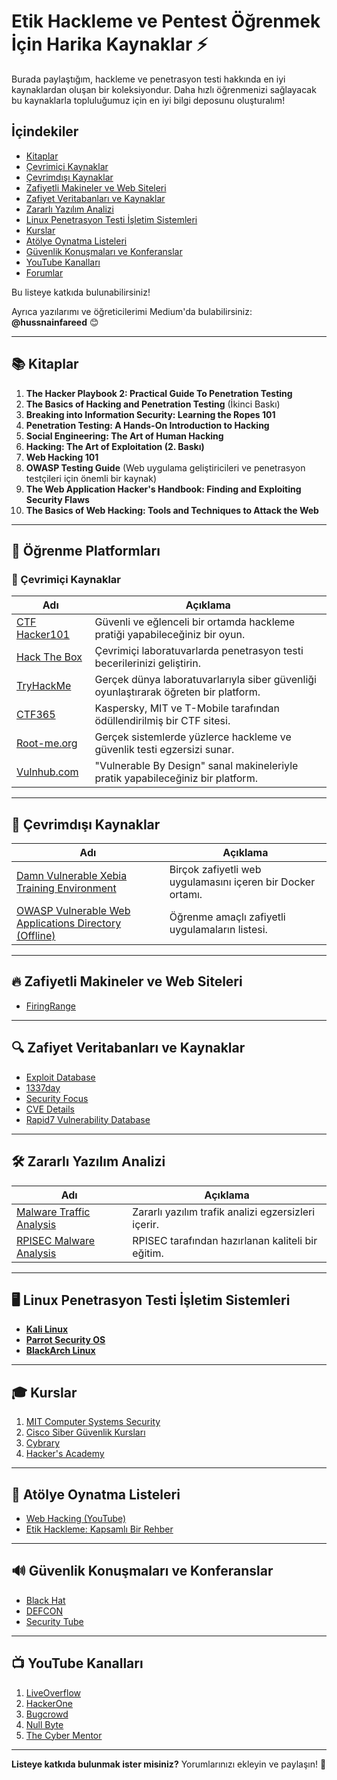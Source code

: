 # Etik Hackleme ve Pentest Öğrenmek İçin Harika Kaynaklar ⚡️

Burada paylaştığım, hackleme ve penetrasyon testi hakkında en iyi kaynaklardan oluşan bir koleksiyondur. Daha hızlı öğrenmenizi sağlayacak bu kaynaklarla topluluğumuz için en iyi bilgi deposunu oluşturalım!  

## İçindekiler

- [Kitaplar](#kitaplar)  
- [Çevrimiçi Kaynaklar](#çevrimiçi)  
- [Çevrimdışı Kaynaklar](#çevrimdışı)  
- [Zafiyetli Makineler ve Web Siteleri](#zafiyetli-makineler-ve-web-siteleri)  
- [Zafiyet Veritabanları ve Kaynaklar](#zafiyet-veritabanları-ve-kaynaklar)  
- [Zararlı Yazılım Analizi](#zararlı-yazılım-analizi)  
- [Linux Penetrasyon Testi İşletim Sistemleri](#linux-penetrasyon-testi-i̇şletim-sistemleri)  
- [Kurslar](#kurslar)  
- [Atölye Oynatma Listeleri](#atölye-oynatma-listeleri)  
- [Güvenlik Konuşmaları ve Konferanslar](#güvenlik-konuşmaları-ve-konferanslar)  
- [YouTube Kanalları](#youtube-kanalları)  
- [Forumlar](#forumlar)  

Bu listeye katkıda bulunabilirsiniz!  

Ayrıca yazılarımı ve öğreticilerimi Medium'da bulabilirsiniz: **@hussnainfareed** 😊  

---

## 📚 Kitaplar  

1. **The Hacker Playbook 2: Practical Guide To Penetration Testing**  
2. **The Basics of Hacking and Penetration Testing** (İkinci Baskı)  
3. **Breaking into Information Security: Learning the Ropes 101**  
4. **Penetration Testing: A Hands-On Introduction to Hacking**  
5. **Social Engineering: The Art of Human Hacking**  
6. **Hacking: The Art of Exploitation (2. Baskı)**  
7. **Web Hacking 101**  
8. **OWASP Testing Guide** (Web uygulama geliştiricileri ve penetrasyon testçileri için önemli bir kaynak)  
9. **The Web Application Hacker's Handbook: Finding and Exploiting Security Flaws**  
10. **The Basics of Web Hacking: Tools and Techniques to Attack the Web**  

---

## 📖 Öğrenme Platformları  

### 🔹 Çevrimiçi Kaynaklar  

| Adı | Açıklama |
|----|----|
| [CTF Hacker101](https://ctf.hacker101.com/) | Güvenli ve eğlenceli bir ortamda hackleme pratiği yapabileceğiniz bir oyun. |
| [Hack The Box](https://www.hackthebox.eu) | Çevrimiçi laboratuvarlarda penetrasyon testi becerilerinizi geliştirin. |
| [TryHackMe](https://tryhackme.com) | Gerçek dünya laboratuvarlarıyla siber güvenliği oyunlaştırarak öğreten bir platform. |
| [CTF365](https://ctf365.com/) | Kaspersky, MIT ve T-Mobile tarafından ödüllendirilmiş bir CTF sitesi. |
| [Root-me.org](https://www.root-me.org) | Gerçek sistemlerde yüzlerce hackleme ve güvenlik testi egzersizi sunar. |
| [Vulnhub.com](https://www.vulnhub.com) | "Vulnerable By Design" sanal makineleriyle pratik yapabileceğiniz bir platform. |

---

## 🔹 Çevrimdışı Kaynaklar  

| Adı | Açıklama |
|----|----|
| [Damn Vulnerable Xebia Training Environment](https://github.com/davevs/dvxte) | Birçok zafiyetli web uygulamasını içeren bir Docker ortamı. |
| [OWASP Vulnerable Web Applications Directory (Offline)](https://www.owasp.org/index.php/OWASP_Vulnerable_Web_Applications_Directory_Project#tab=Off-Line_apps) | Öğrenme amaçlı zafiyetli uygulamaların listesi. |

---

## 🔥 Zafiyetli Makineler ve Web Siteleri  

- [FiringRange](https://public-firing-range.appspot.com/)  

---

## 🔍 Zafiyet Veritabanları ve Kaynaklar  

- [Exploit Database](http://www.exploit-db.com/)  
- [1337day](http://1337day.com/)  
- [Security Focus](http://www.securityfocus.com/)  
- [CVE Details](http://cvedetails.com/)  
- [Rapid7 Vulnerability Database](http://www.rapid7.com/vulndb/index.jsp)  

---

## 🛠 Zararlı Yazılım Analizi  

| Adı | Açıklama |
|----|----|
| [Malware Traffic Analysis](http://www.malware-traffic-analysis.net/) | Zararlı yazılım trafik analizi egzersizleri içerir. |
| [RPISEC Malware Analysis](https://github.com/RPISEC/Malware/blob/master/README.md) | RPISEC tarafından hazırlanan kaliteli bir eğitim. |

---

## 🖥 Linux Penetrasyon Testi İşletim Sistemleri  

- **[Kali Linux](http://kali.org/)**  
- **[Parrot Security OS](https://www.parrotsec.org/)**  
- **[BlackArch Linux](https://blackarch.org/index.html/)**  

---

## 🎓 Kurslar  

1. [MIT Computer Systems Security](https://ocw.mit.edu/courses/6-858-computer-systems-security-fall-2014/)  
2. [Cisco Siber Güvenlik Kursları](https://www.netacad.com/courses/cybersecurity)  
3. [Cybrary](https://www.cybrary.it/catalog/cybersecurity/)  
4. [Hacker's Academy](https://hackersacademy.com/)  

---

## 🎥 Atölye Oynatma Listeleri  

- [Web Hacking (YouTube)](https://www.youtube.com/playlist?list=PLJM73L2pQRd4lXBZjsHAmeEqsn5pENXxN)  
- [Etik Hackleme: Kapsamlı Bir Rehber](https://www.youtube.com/playlist?list=PLkRo97mCIn9lgvE7AskNsmwJVOlJX2zaI)  

---

## 🔊 Güvenlik Konuşmaları ve Konferanslar  

- [Black Hat](https://www.youtube.com/user/BlackHatOfficialYT)  
- [DEFCON](https://www.youtube.com/user/DEFCONConference)  
- [Security Tube](http://www.securitytube.net/)  

---

## 📺 YouTube Kanalları  

1. [LiveOverflow](https://www.youtube.com/channel/UClcE-kVhqyiHCcjYwcpfj9w)  
2. [HackerOne](https://www.youtube.com/channel/UCsgzmECky2Q9lQMWzDwMhYw)  
3. [Bugcrowd](https://www.youtube.com/channel/UCo1NHk_bgbAbDBc4JinrXww)  
4. [Null Byte](https://www.youtube.com/channel/UCgTNupxATBfWmfehv21ym-g)  
5. [The Cyber Mentor](https://www.youtube.com/channel/UC0ArlFuFYMpEewyRBzdLHiw)  

---

**Listeye katkıda bulunmak ister misiniz?** Yorumlarınızı ekleyin ve paylaşın! 🚀